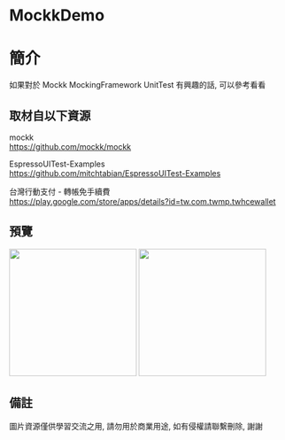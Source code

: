 # MockkDemo

簡介
==================================
如果對於 Mockk MockingFramework UnitTest 有興趣的話, 可以參考看看                               

取材自以下資源
--------
mockk                                                                 
https://github.com/mockk/mockk    

EspressoUITest-Examples                                                                 
https://github.com/mitchtabian/EspressoUITest-Examples  

台灣行動支付 - 轉帳免手續費                                                                 
https://play.google.com/store/apps/details?id=tw.com.twmp.twhcewallet  
                                                                                                                      
預覽
--------
<p align="left">
  <img src="https://i.imgur.com/AfBDhGh.png" width="230"/>
  <img src="https://i.imgur.com/MXLO69r.png" width="230"/>
</p> 

備註
--------
圖片資源僅供學習交流之用, 請勿用於商業用途, 如有侵權請聯繫刪除, 謝謝
